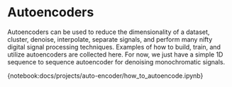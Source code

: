 # Autoencoders 

Autoencoders can be used to reduce the dimensionality of a dataset, cluster, denoise, interpolate, separate signals, and perform many nifty digital signal processing techniques.  Examples of how to build, train, and utilize autoencoders are collected here.  For now, we just have a simple 1D sequence to sequence autoencoder for denoising monochromatic signals.  


{notebook:docs/projects/auto-encoder/how_to_autoencode.ipynb}
